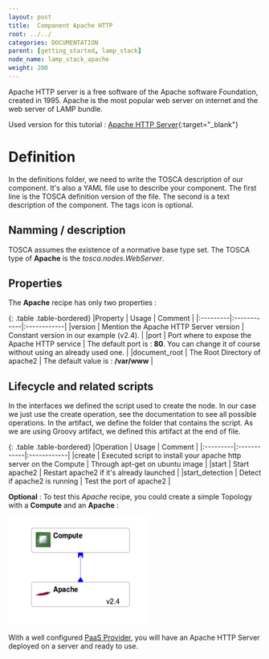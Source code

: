 ```yaml
---
layout: post
title:  Component Apache HTTP
root: ../../
categories: DOCUMENTATION
parent: [getting_started, lamp_stack]
node_name: lamp_stack_apache
weight: 200
---
```

Apache HTTP server is a free software of the Apache software Foundation, created in 1995. Apache is the most popular web server on internet and the web server of LAMP bundle.

Used version for this tutorial : [Apache HTTP Server](https://github.com/alien4cloud/samples/tree/master/apache){:target="_blank"}

# Definition

In the definitions folder, we need to write the TOSCA description of our component. It's also a YAML file use to describe your component. The first line is the TOSCA definition version of the file. The second is a text description of the component. The tags icon is optional.

## Namming / description

<div data-gist="https://gist.github.com/OresteVisari/fadc6e7504c804922f8d.js"></div>

TOSCA assumes the existence of a normative base type set. The TOSCA type of **Apache** is the *tosca.nodes.WebServer*.

## Properties

The **Apache** recipe has only two properties :

<div data-gist="https://gist.github.com/OresteVisari/050034534980988a21e1.js"></div>

{: .table .table-bordered}
|Property  | Usage | Comment |
|:---------|:------------|:------------|
|version  | Mention the Apache HTTP Server version | Constant version in our example (v2.4). |
|port  | Port where to expose the Apache HTTP service | The default port is : **80**. You can change it of course without using an already used one. |
|document_root | The Root Directory of apache2 | The default value is : **/var/www** |

## Lifecycle and related scripts

In the interfaces we defined the script used to create the node. In our case we just use the create operation, see the documentation to see all possible operations. In the artifact, we define the folder that contains the script. As we are using Groovy artifact, we defined this artifact at the end of file.

<div data-gist="https://gist.github.com/OresteVisari/34eac7137dbcf5a60c05.js"></div>

{: .table .table-bordered}
|Operation  | Usage | Comment |
|:---------|:------------|:------------|
|create  | Executed script to install your apache http server on the Compute | Through apt-get on ubuntu image |
|start | Start apache2 | Restart apache2 if it's already launched |
|start_detection | Detect if apache2 is running | Test the port of apache2 |

**Optional** : To test this *Apache* recipe, you could create a simple Topology with a **Compute** and an **Apache** :

[![Simple Apache Topology](../../images/developer_guide/small-apache-topology.png)](../../images/developer_guide/small-apache-topology.png)

With a well configured [PaaS Provider](#/documentation/cloudify2_driver/index.html), you will have an Apache HTTP Server deployed on a server and ready to use.
